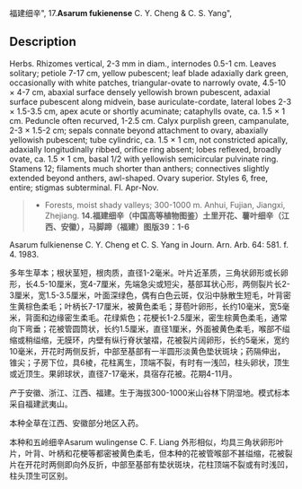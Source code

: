 福建细辛",
17.**Asarum fukienense** C. Y. Cheng & C. S. Yang",

## Description
Herbs. Rhizomes vertical, 2-3 mm in diam., internodes 0.5-1 cm. Leaves solitary; petiole 7-17 cm, yellow pubescent; leaf blade adaxially dark green, occasionally with white patches, triangular-ovate to narrowly ovate, 4.5-10 × 4-7 cm, abaxial surface densely yellowish brown pubescent, adaxial surface pubescent along midvein, base auriculate-cordate, lateral lobes 2-3 × 1.5-3.5 cm, apex acute or shortly acuminate; cataphylls ovate, ca. 1.5 × 1 cm. Peduncle often recurved, 1-2.5 cm. Calyx purplish green, campanulate, 2-3 × 1.5-2 cm; sepals connate beyond attachment to ovary, abaxially yellowish pubescent; tube cylindric, ca. 1.5 × 1 cm, not constricted apically, adaxially longitudinally ribbed, orifice ring absent; lobes reflexed, broadly ovate, ca. 1.5 × 1 cm, basal 1/2 with yellowish semicircular pulvinate ring. Stamens 12; filaments much shorter than anthers; connectives slightly extended beyond anthers, awl-shaped. Ovary superior. Styles 6, free, entire; stigmas subterminal. Fl. Apr-Nov.

> * Forests, moist shady valleys; 300-1000 m. Anhui, Fujian, Jiangxi, Zhejiang.
**14.福建细辛（中国高等植物图鉴）土里开花、薯叶细辛（江西、安徽），马脚蹄（福建）图版39：1-6**

Asarum fulkienense C. Y. Cheng et C. S. Yang in Journ. Arn. Arb. 64: 581. f. 4. 1983.

多年生草本；根状茎短，根肉质，直径1-2毫米。叶片近革质，三角状卵形或长卵形，长4.5-10厘米，宽4-7厘米，先端急尖或短尖，基部耳状心形，两侧裂片长2-3厘米，宽1.5-3.5厘米，叶面深绿色，偶有白色云斑，仅沿中脉散生短毛，叶背密生黄棕色柔毛；叶柄长7-17厘米，被黄色柔毛；芽苞叶卵形，长约10毫米，宽5毫米，背面和边缘密生柔毛。花绿紫色；花梗长1-2.5厘米，密生棕黄色柔毛，通常向下弯垂；花被管圆筒状，长约1.5厘米，直径1厘米，外面被黄色柔毛，喉部不缢缩或稍缢缩，无膜环，内壁有纵行脊状皱褶，花被裂片阔卵形，长约5毫米，宽约10毫米，开花时两侧反折，中部至基部有一半圆形淡黄色垫状斑块；药隔伸出，锥尖；子房下位，具6棱，花柱离生，顶端不裂，有时有一浅凹，柱头卵状，顶生或近顶生。果卵球状，直径7-17毫米，具宿存花被。花期4-11月。

产于安徽、浙江、江西、福建。生于海拔300-1000米山谷林下阴湿地。模式标本采自福建武夷山。

本种全草在江西、安徽部分地区入药。

本种和五岭细辛Asarum wulingense C. F. Liang 外形相似，均具三角状卵形叶片，叶背、叶柄和花梗等都密被黄色柔毛，但本种的花被管喉部不甚缢缩，花被裂片在开花时两侧即向外反折，中部至基部有垫状斑块，花柱顶端不裂或有时浅凹，柱头顶生可区别。
